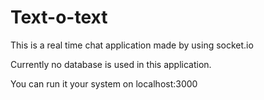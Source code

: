 # Text-o-text
<p>This is a real time chat application made by using socket.io</p>
<p>Currently no database is used in this application.</p>
<p>You can run it your system on localhost:3000</p>
